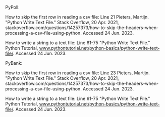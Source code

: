 PyPoll:

How to skip the first row in reading a csv file:
Line 21
Pieters, Martijn. "Python Write Text File." Stack Overflow, 20 Apr. 2021, stackoverflow.com/questions/14257373/how-to-skip-the-headers-when-processing-a-csv-file-using-python. Accessed 24 Jun. 2023.

How to write a string to a text file:
Line 61-75
"Python Write Text File." Python Tutorial, www.pythontutorial.net/python-basics/python-write-text-file/. Accessed 24 Jun. 2023.

PyBank:

How to skip the first row in reading a csv file:
Line 23
Pieters, Martijn. "Python Write Text File." Stack Overflow, 20 Apr. 2021, stackoverflow.com/questions/14257373/how-to-skip-the-headers-when-processing-a-csv-file-using-python. Accessed 24 Jun. 2023.

How to write a string to a text file:
Line 61-75
"Python Write Text File." Python Tutorial, www.pythontutorial.net/python-basics/python-write-text-file/. Accessed 24 Jun. 2023.
